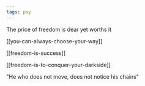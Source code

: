 ```yaml
---
tags: psy
---
```



The price of freedom is dear yet worths it 

[[you-can-always-choose-your-way]]

[[freedom-is-success]]

[[freedom-is-to-conquer-your-darkside]]

"He who does not move, does not notice his chains"
